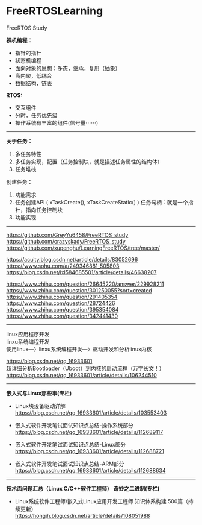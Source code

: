 # FreeRTOSLearning
FreeRTOS Study

**裸机编程：**
+ 指针的指针
+ 状态机编程
+ 面向对象的思想：多态，继承，复用（抽象）
+ 高内聚，低耦合
+ 数据结构，链表

**RTOS:**
+ 交互组件
+ 分时，任务优先级
+ 操作系统有丰富的组件(信号量⋯⋯)

---
**关于任务：** 
1. 多任务特性 
2. 多任务实现，配置（任务控制块，就是描述任务属性的结构体） 
3. 任务堆栈 

创建任务：
1. 功能需求
2. 任务创建API ( xTaskCreate(), xTaskCreateStatic() )
   任务句柄：就是一个指针，指向任务控制块
3. 功能实现

---

https://github.com/GreyYu6458/FreeRTOS_study  
https://github.com/crazyskady/FreeRTOS_study  
https://github.com/xupenghu/LearningFreeRTOS/tree/master/  

https://acuity.blog.csdn.net/article/details/83052696  
https://www.sohu.com/a/249346881_505803  
https://blog.csdn.net/lxl584685501/article/details/46638207  

https://www.zhihu.com/question/26645220/answer/229928211  
https://www.zhihu.com/question/301250055?sort=created  
https://www.zhihu.com/question/291405354  
https://www.zhihu.com/question/28724426  
https://www.zhihu.com/question/395354084  
https://www.zhihu.com/question/342441430  

---
linux应用程序开发  
linxu系统编程开发	  
使用linux—〉linxu系统编程开发—〉驱动开发和分析linux内核  
  
https://blog.csdn.net/qq_16933601  
超详细分析Bootloader（Uboot）到内核的启动流程（万字长文！）  
https://blog.csdn.net/qq_16933601/article/details/106244510

---
**嵌入式与Linux那些事(专栏)**
 - Linux块设备驱动详解  
   https://blog.csdn.net/qq_16933601/article/details/103553403  
   
 - 嵌入式软件开发笔试面试知识点总结-操作系统部分  
   https://blog.csdn.net/qq_16933601/article/details/112689117  
   
 - 嵌入式软件开发笔试面试知识点总结-Linux部分  
   https://blog.csdn.net/qq_16933601/article/details/112688721  
   
 - 嵌入式软件开发笔试面试知识点总结-ARM部分  
   https://blog.csdn.net/qq_16933601/article/details/112688634  

---
**技术面问题汇总（Linux C/C++软件工程师） 奇妙之二进制(专栏)**
 - Linux系统软件工程师/嵌入式Linux应用开发工程师 知识体系构建 500篇（持续更新）  
   https://hongjh.blog.csdn.net/article/details/108051988
